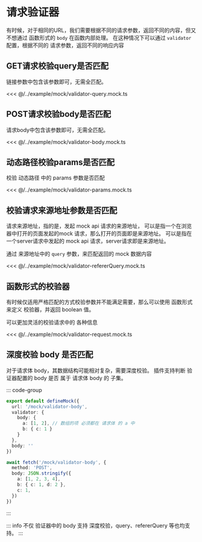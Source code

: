 # 请求验证器

有时候，对于相同的URL，我们需要根据不同的请求参数，返回不同的内容，但又不想通过 函数形式的 `body` 在函数内部处理。
在这种情况下可以通过 `validator` 配置，根据不同的 请求参数，返回不同的响应内容


## GET请求校验query是否匹配

链接参数中包含该参数即可，无需全匹配。

<<< @/../example/mock/validator-query.mock.ts

## POST请求校验body是否匹配

请求body中包含该参数即可，无需全匹配。

<<< @/../example/mock/validator-body.mock.ts

## 动态路径校验params是否匹配

校验 动态路径 中的 params 参数是否匹配

<<< @/../example/mock/validator-params.mock.ts

## 校验请求来源地址参数是否匹配

请求来源地址，指的是，发起 mock api 请求的来源地址，
可以是指一个在浏览器中打开的页面发起的mock 请求，那么打开的页面即是来源地址。
可以是指在一个server请求中发起的 mock api 请求，server请求即是来源地址。

通过 来源地址中的 `query` 参数，来匹配返回的 mock 数据内容

<<< @/../example/mock/validator-refererQuery.mock.ts

## 函数形式的校验器

有时候仅适用严格匹配的方式校验参数并不能满足需要，那么可以使用 函数形式来定义 校验器，并返回 boolean 值。

可以更加灵活的校验请求中的 各种信息

<<< @/../example/mock/validator-request.mock.ts

## 深度校验 body 是否匹配

对于请求体 body，其数据结构可能相对复杂，需要深度校验。
插件支持判断 验证器配置的 body 是否 属于 请求体 body 的 子集。

::: code-group
``` ts [api.mock.ts]
export default defineMock({
  url: '/mock/validator-body',
  validator: {
    body: {
      a: [1, 2], // 数组的项 必须都在 请求体 的 a 中
      b: { c: 1 }
    }
  },
  body: ''
})
```
``` ts [fetch.ts]
await fetch('/mock/validator-body', {
  method: 'POST',
  body: JSON.stringify({
    a: [1, 2, 3, 4],
    b: { c: 1, d: 2 },
    c: 1,
  })
})
```
:::

::: info
不仅 验证器中的 body 支持 深度校验，query、refererQuery 等也均支持。
:::
